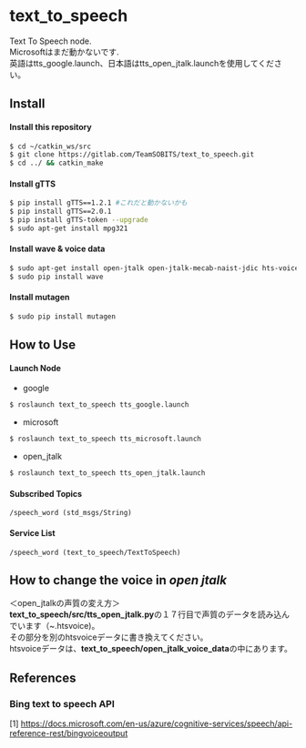 # text_to_speech
Text To Speech node.  
Microsoftはまだ動かないです.  
英語はtts_google.launch、日本語はtts_open_jtalk.launchを使用してください。  



## Install
#### Install this repository
```bash
$ cd ~/catkin_ws/src
$ git clone https://gitlab.com/TeamSOBITS/text_to_speech.git
$ cd ../ && catkin_make
```
#### Install gTTS
```bash
$ pip install gTTS==1.2.1 #これだと動かないかも
$ pip install gTTS==2.0.1
$ pip install gTTS-token --upgrade
$ sudo apt-get install mpg321
```
#### Install wave & voice data
```bash  
$ sudo apt-get install open-jtalk open-jtalk-mecab-naist-jdic hts-voice-nitech-jp-atr503-m001
$ sudo pip install wave  
```

#### Install mutagen
```bash
$ sudo pip install mutagen
```

## How to Use

#### Launch Node
- google
```bash
$ roslaunch text_to_speech tts_google.launch
```

- microsoft
```bash
$ roslaunch text_to_speech tts_microsoft.launch
```

- open_jtalk
```bash
$ roslaunch text_to_speech tts_open_jtalk.launch
```

#### Subscribed Topics
    /speech_word (std_msgs/String)

#### Service List
    /speech_word (text_to_speech/TextToSpeech)


## How to change the voice in _open jtalk_
＜open_jtalkの声質の変え方＞  
**text_to_speech/src/tts_open_jtalk.py**の１７行目で声質のデータを読み込んでいます（~.htsvoice)。  
その部分を別のhtsvoiceデータに書き換えてください。  
htsvoiceデータは、**text_to_speech/open_jtalk_voice_data**の中にあります。



## References

### Bing text to speech API

[1] https://docs.microsoft.com/en-us/azure/cognitive-services/speech/api-reference-rest/bingvoiceoutput
